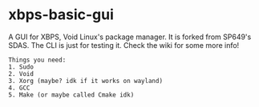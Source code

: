 # xbps-basic-gui
A GUI for XBPS, Void Linux's package manager. It is forked from SP649's SDAS. The CLI is just for testing it.  Check the wiki for some more info!
```
Things you need:
1. Sudo
2. Void
3. Xorg (maybe? idk if it works on wayland)
4. GCC
5. Make (or maybe called Cmake idk)
```
